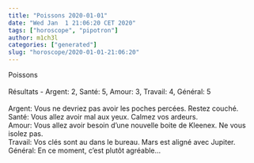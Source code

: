 ```yaml
---
title: "Poissons 2020-01-01"
date: "Wed Jan  1 21:06:20 CET 2020"
tags: ["horoscope", "pipotron"]
author: m1ch3l
categories: ["generated"]
slug: "horoscope/2020-01-01-21:06:20"
---
```


Poissons<br>
<br>
Résultats - Argent: 2, Santé: 5, Amour: 3, Travail: 4, Général: 5<br>
<br>
Argent:  Vous ne devriez pas avoir les poches percées. Restez couché.<br>
Santé:   Vous allez avoir mal aux yeux. Calmez vos ardeurs.<br>
Amour:   Vous allez avoir besoin d’une nouvelle boite de Kleenex. Ne vous isolez pas.<br>
Travail: Vos clés sont au dans le bureau. Mars est aligné avec Jupiter.<br>
Général: En ce moment, c’est plutôt agréable...<br>
